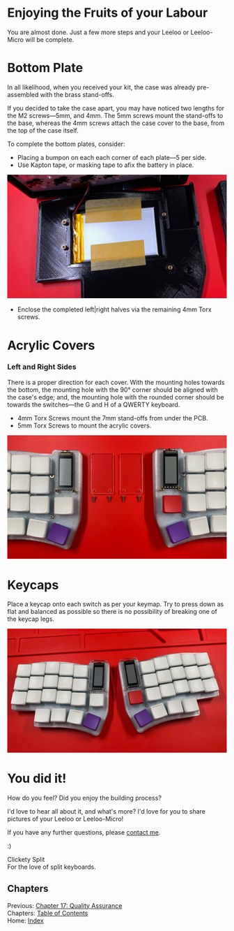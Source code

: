 # Enjoying the Fruits of your Labour
You are almost done.  Just a few more steps and your Leeloo or Leeloo-Micro will be complete.

# Bottom Plate
In all likelihood, when you received your kit, the case was already pre-assembled with the brass stand-offs.

If you decided to take the case apart, you may have noticed two lengths for the M2 screws—5mm, and 4mm.  The 5mm screws mount the stand-offs to the base, whereas the 4mm screws attach the case cover to the base, from the top of the case itself.

To complete the bottom plates, consider:
* Placing a bumpon on each each corner of each plate—5 per side.
* Use Kapton tape, or masking tape to afix the battery in place.

![Base of Case: Tape Batteries](images/18-base-tape-batteries.png)

* Enclose the completed left|right halves via the remaining 4mm Torx screws.

# Acrylic Covers
### Left and Right Sides
There is a proper direction for each cover.  With the mounting holes towards the bottom, the mounting hole with the 90° corner should be aligned with the case's edge; and, the mounting hole with the rounded corner should be towards the switches—the G and H of a QWERTY keyboard.

   * 4mm Torx Screws mount the 7mm stand-offs from under the PCB.
   * 5mm Torx Screws to mount the acrylic covers.

![Acrylic Covers](images/18-acrylic-covers.png)

# Keycaps
Place a keycap onto each switch as per your keymap.  Try to press down as flat and balanced as possible so there is no possibility of breaking one of the keycap legs.

![Keycaps: Installation](images/18-keycaps-installation.png)

# You did it!
How do you feel?  Did you enjoy the building process?

I'd love to hear all about it, and what's more?  I'd love for you to share pictures of your Leeloo or Leeloo-Micro!

If you have any further questions, please [contact me](https://clicketysplit.ca/pages/contact-us).

:)

Clickety Split \
For the love of split keyboards.

## Chapters
Previous: [Chapter 17: Quality Assurance](17-Quality-Assurance.md) \
Chapters: [Table of Contents](README.md) \
Home: [Index](/README.md)
